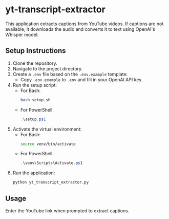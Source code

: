 # yt-transcript-extractor

This application extracts captions from YouTube videos. If captions are not available, it downloads the audio and converts it to text using OpenAI's Whisper model.

## Setup Instructions

1. Clone the repository.
2. Navigate to the project directory.
3. Create a `.env` file based on the `.env.example` template:
   - Copy `.env.example` to `.env` and fill in your OpenAI API key.
4. Run the setup script:
   - For Bash:
     ```bash
     bash setup.sh
     ```
   - For PowerShell:
     ```powershell
     .\setup.ps1
     ```
5. Activate the virtual environment:
   - For Bash:
     ```bash
     source venv/bin/activate
     ```
   - For PowerShell:
     ```powershell
     .\venv\Scripts\Activate.ps1
     ```
6. Run the application:
   ```bash
   python yt_transcript_extractor.py
   ```

## Usage

Enter the YouTube link when prompted to extract captions.

